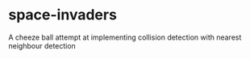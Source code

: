 # space-invaders

A cheeze ball attempt at implementing collision detection with nearest neighbour detection
